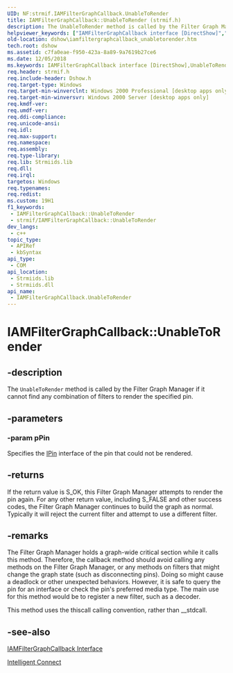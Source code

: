 ```yaml
---
UID: NF:strmif.IAMFilterGraphCallback.UnableToRender
title: IAMFilterGraphCallback::UnableToRender (strmif.h)
description: The UnableToRender method is called by the Filter Graph Manager if it cannot find any combination of filters to render the specified pin.
helpviewer_keywords: ["IAMFilterGraphCallback interface [DirectShow]","UnableToRender method","IAMFilterGraphCallback.UnableToRender","IAMFilterGraphCallback::UnableToRender","IAMFilterGraphCallbackUnableToRender","UnableToRender","UnableToRender method [DirectShow]","UnableToRender method [DirectShow]","IAMFilterGraphCallback interface","dshow.iamfiltergraphcallback_unabletorender","strmif/IAMFilterGraphCallback::UnableToRender"]
old-location: dshow\iamfiltergraphcallback_unabletorender.htm
tech.root: dshow
ms.assetid: c7fa0eae-f950-423a-8a89-9a7619b27ce6
ms.date: 12/05/2018
ms.keywords: IAMFilterGraphCallback interface [DirectShow],UnableToRender method, IAMFilterGraphCallback.UnableToRender, IAMFilterGraphCallback::UnableToRender, IAMFilterGraphCallbackUnableToRender, UnableToRender, UnableToRender method [DirectShow], UnableToRender method [DirectShow],IAMFilterGraphCallback interface, dshow.iamfiltergraphcallback_unabletorender, strmif/IAMFilterGraphCallback::UnableToRender
req.header: strmif.h
req.include-header: Dshow.h
req.target-type: Windows
req.target-min-winverclnt: Windows 2000 Professional [desktop apps only]
req.target-min-winversvr: Windows 2000 Server [desktop apps only]
req.kmdf-ver: 
req.umdf-ver: 
req.ddi-compliance: 
req.unicode-ansi: 
req.idl: 
req.max-support: 
req.namespace: 
req.assembly: 
req.type-library: 
req.lib: Strmiids.lib
req.dll: 
req.irql: 
targetos: Windows
req.typenames: 
req.redist: 
ms.custom: 19H1
f1_keywords:
 - IAMFilterGraphCallback::UnableToRender
 - strmif/IAMFilterGraphCallback::UnableToRender
dev_langs:
 - c++
topic_type:
 - APIRef
 - kbSyntax
api_type:
 - COM
api_location:
 - Strmiids.lib
 - Strmiids.dll
api_name:
 - IAMFilterGraphCallback.UnableToRender
---
```


# IAMFilterGraphCallback::UnableToRender


## -description

The <code>UnableToRender</code> method is called by the Filter Graph Manager if it cannot find any combination of filters to render the specified pin.

## -parameters

### -param pPin

Specifies the <a href="https://docs.microsoft.com/windows/desktop/api/strmif/nn-strmif-ipin">IPin</a> interface of the pin that could not be rendered.

## -returns

If the return value is S_OK, this Filter Graph Manager attempts to render the pin again. For any other return value, including S_FALSE and other success codes, the Filter Graph Manager continues to build the graph as normal. Typically it will reject the current filter and attempt to use a different filter.

## -remarks

The Filter Graph Manager holds a graph-wide critical section while it calls this method. Therefore, the callback method should avoid calling any methods on the Filter Graph Manager, or any methods on filters that might change the graph state (such as disconnecting pins). Doing so might cause a deadlock or other unexpected behaviors. However, it is safe to query the pin for an interface or check the pin's preferred media type. The main use for this method would be to register a new filter, such as a decoder.

This method uses the thiscall calling convention, rather than __stdcall.

## -see-also

<a href="https://docs.microsoft.com/windows/desktop/api/strmif/nn-strmif-iamfiltergraphcallback">IAMFilterGraphCallback Interface</a>



<a href="https://docs.microsoft.com/windows/desktop/DirectShow/intelligent-connect">Intelligent Connect</a>

